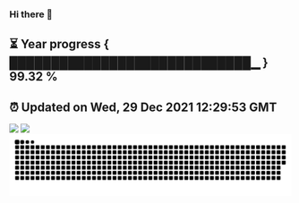 ### Hi there 👋
⏳ Year progress { █████████████████████████████▁ } 99.32 %
---
⏰ Updated on Wed, 29 Dec 2021 12:29:53 GMT
---
![](https://github-readme-stats.vercel.app/api?username=Lemonawa&bg_color=30,e96443,904e95&title_color=fff&text_color=fff&layout=compact)
![](https://github-readme-stats.vercel.app/api/top-langs/?username=Lemonawa&layout=compact&bg_color=30,e96443,904e95&title_color=fff&text_color=fff)  
![](https://raw.githubusercontent.com/Lemonawa/Lemonawa/main/assets/github-contribution-grid-snake.svg)





